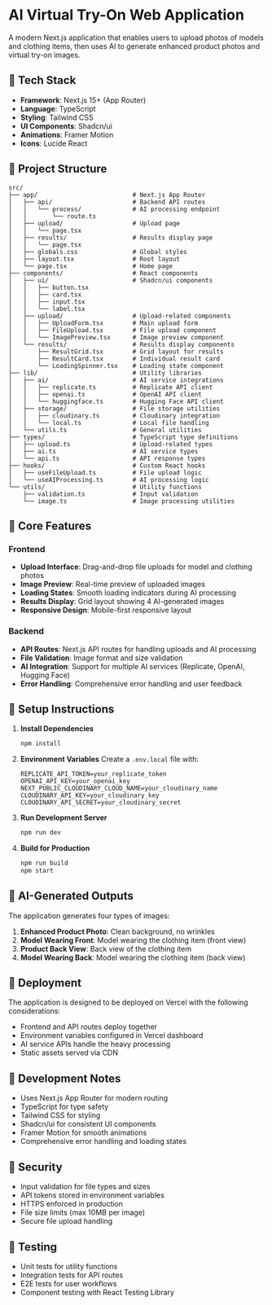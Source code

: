 # AI Virtual Try-On Web Application

A modern Next.js application that enables users to upload photos of models and clothing items, then uses AI to generate enhanced product photos and virtual try-on images.

## 🚀 Tech Stack

- **Framework**: Next.js 15+ (App Router)
- **Language**: TypeScript
- **Styling**: Tailwind CSS
- **UI Components**: Shadcn/ui
- **Animations**: Framer Motion
- **Icons**: Lucide React

## 📁 Project Structure

```
src/
├── app/                          # Next.js App Router
│   ├── api/                      # Backend API routes
│   │   └── process/              # AI processing endpoint
│   │       └── route.ts
│   ├── upload/                   # Upload page
│   │   └── page.tsx
│   ├── results/                  # Results display page
│   │   └── page.tsx
│   ├── globals.css               # Global styles
│   ├── layout.tsx                # Root layout
│   └── page.tsx                  # Home page
├── components/                   # React components
│   ├── ui/                       # Shadcn/ui components
│   │   ├── button.tsx
│   │   ├── card.tsx
│   │   ├── input.tsx
│   │   └── label.tsx
│   ├── upload/                   # Upload-related components
│   │   ├── UploadForm.tsx        # Main upload form
│   │   ├── FileUpload.tsx        # File upload component
│   │   └── ImagePreview.tsx      # Image preview component
│   └── results/                  # Results display components
│       ├── ResultGrid.tsx        # Grid layout for results
│       ├── ResultCard.tsx        # Individual result card
│       └── LoadingSpinner.tsx    # Loading state component
├── lib/                          # Utility libraries
│   ├── ai/                       # AI service integrations
│   │   ├── replicate.ts          # Replicate API client
│   │   ├── openai.ts             # OpenAI API client
│   │   └── huggingface.ts        # Hugging Face API client
│   ├── storage/                  # File storage utilities
│   │   ├── cloudinary.ts         # Cloudinary integration
│   │   └── local.ts              # Local file handling
│   └── utils.ts                  # General utilities
├── types/                        # TypeScript type definitions
│   ├── upload.ts                 # Upload-related types
│   ├── ai.ts                     # AI service types
│   └── api.ts                    # API response types
├── hooks/                        # Custom React hooks
│   ├── useFileUpload.ts          # File upload logic
│   └── useAIProcessing.ts        # AI processing logic
└── utils/                        # Utility functions
    ├── validation.ts             # Input validation
    └── image.ts                  # Image processing utilities
```

## 🎯 Core Features

### Frontend
- **Upload Interface**: Drag-and-drop file uploads for model and clothing photos
- **Image Preview**: Real-time preview of uploaded images
- **Loading States**: Smooth loading indicators during AI processing
- **Results Display**: Grid layout showing 4 AI-generated images
- **Responsive Design**: Mobile-first responsive layout

### Backend
- **API Routes**: Next.js API routes for handling uploads and AI processing
- **File Validation**: Image format and size validation
- **AI Integration**: Support for multiple AI services (Replicate, OpenAI, Hugging Face)
- **Error Handling**: Comprehensive error handling and user feedback

## 🔧 Setup Instructions

1. **Install Dependencies**
   ```bash
   npm install
   ```

2. **Environment Variables**
   Create a `.env.local` file with:
   ```env
   REPLICATE_API_TOKEN=your_replicate_token
   OPENAI_API_KEY=your_openai_key
   NEXT_PUBLIC_CLOUDINARY_CLOUD_NAME=your_cloudinary_name
   CLOUDINARY_API_KEY=your_cloudinary_key
   CLOUDINARY_API_SECRET=your_cloudinary_secret
   ```

3. **Run Development Server**
   ```bash
   npm run dev
   ```

4. **Build for Production**
   ```bash
   npm run build
   npm start
   ```

## 🎨 AI-Generated Outputs

The application generates four types of images:

1. **Enhanced Product Photo**: Clean background, no wrinkles
2. **Model Wearing Front**: Model wearing the clothing item (front view)
3. **Product Back View**: Back view of the clothing item
4. **Model Wearing Back**: Model wearing the clothing item (back view)

## 🚀 Deployment

The application is designed to be deployed on Vercel with the following considerations:

- Frontend and API routes deploy together
- Environment variables configured in Vercel dashboard
- AI service APIs handle the heavy processing
- Static assets served via CDN

## 📝 Development Notes

- Uses Next.js App Router for modern routing
- TypeScript for type safety
- Tailwind CSS for styling
- Shadcn/ui for consistent UI components
- Framer Motion for smooth animations
- Comprehensive error handling and loading states

## 🔐 Security

- Input validation for file types and sizes
- API tokens stored in environment variables
- HTTPS enforced in production
- File size limits (max 10MB per image)
- Secure file upload handling

## 🧪 Testing

- Unit tests for utility functions
- Integration tests for API routes
- E2E tests for user workflows
- Component testing with React Testing Library